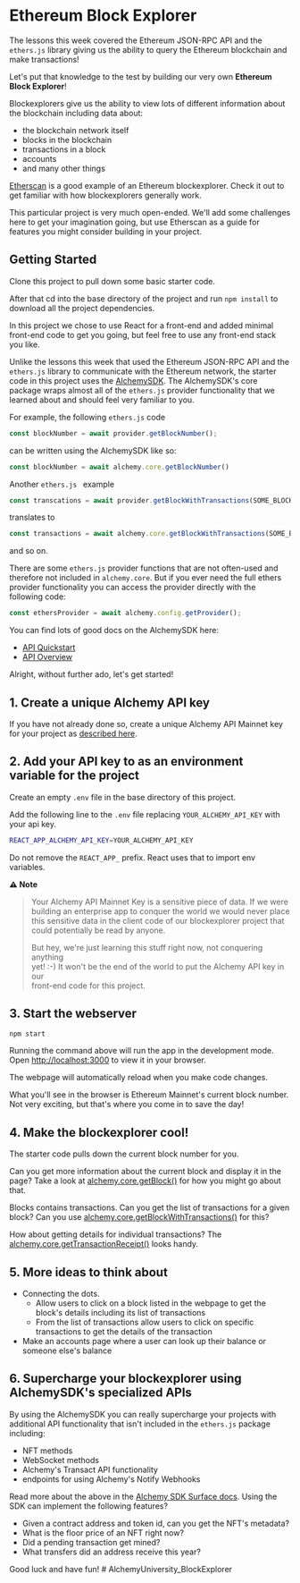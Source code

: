 # Ethereum Block Explorer

The lessons this week covered the Ethereum JSON-RPC API and the `ethers.js` library giving us the ability to query the Ethereum blockchain and make transactions!

Let's put that knowledge to the test by building our very own **Ethereum Block Explorer**!

Blockexplorers give us the ability to view lots of different information about the blockchain including data about:
  * the blockchain network itself
  * blocks in the blockchain
  * transactions in a block
  * accounts
  * and many other things
  
[Etherscan](https://etherscan.io/) is a good example of an Ethereum blockexplorer. Check it out to get familiar with how blockexplorers generally work.

This particular project is very much open-ended. We'll add some challenges here to get your imagination going, but use Etherscan as a guide for features you might consider building in your project.

## Getting Started

Clone this project to pull down some basic starter code.

After that cd into the base directory of the project and run `npm install` to download all the project dependencies.

In this project we chose to use React for a front-end and added minimal front-end code to get you going, but feel free to use any front-end stack you like.

Unlike the lessons this week that used the Ethereum JSON-RPC API and the `ethers.js` library to communicate with the Ethereum network, the starter code in this project uses the [AlchemySDK](https://docs.alchemy.com/reference/alchemy-sdk-quickstart?a=eth-bootcamp). The AlchemySDK's core package wraps almost all of the `ethers.js` provider functionality that we learned about and should feel very familiar to you. 

For example, the following `ethers.js` code
```js
const blockNumber = await provider.getBlockNumber();
```
can be written using the AlchemySDK like so:
```js
const blockNumber = await alchemy.core.getBlockNumber()
```
Another `ethers.js ` example
```js
const transcations = await provider.getBlockWithTransactions(SOME_BLOCK_NUMBER)
```
translates to
```js
const transactions = await alchemy.core.getBlockWithTransactions(SOME_BLOCK_NUMBER)
```
and so on.

There are some `ethers.js` provider functions that are not often-used and therefore not included in `alchemy.core`. But if you ever need the full ethers provider functionality you can access the provider directly with the following code:
```js
const ethersProvider = await alchemy.config.getProvider();
```

You can find lots of good docs on the AlchemySDK here:
  * [API Quickstart](https://docs.alchemy.com/reference/alchemy-sdk-quickstart?a=eth-bootcamp)
  * [API Overview](https://docs.alchemy.com/reference/api-overview?a=eth-bootcamp)

Alright, without further ado, let's get started!

## 1. Create a unique Alchemy API key

If you have not already done so, create a unique Alchemy API Mainnet key
for your project as [described here](https://docs.alchemy.com/reference/api-overview?a=eth-bootcamp).

## 2. Add your API key to as an environment variable for the project

Create an empty `.env` file in the base directory of this project.

Add the following line to the `.env` file replacing `YOUR_ALCHEMY_API_KEY` with your api key.

```sh
REACT_APP_ALCHEMY_API_KEY=YOUR_ALCHEMY_API_KEY
```

Do not remove the `REACT_APP_` prefix. React uses that to import env variables.

**⚠️ Note**

> Your Alchemy API Mainnet Key is a sensitive piece of data. If we were\
> building an enterprise app to conquer the world we would never place\
> this sensitive data in the client code of our blockexplorer project that\
> could potentially be read by anyone.
>
> But hey, we're just learning this stuff right now, not conquering anything\
> yet! :-) It won't be the end of the world to put the Alchemy API key in our\
> front-end code for this project.

## 3. Start the webserver

`npm start`

Running the command above will run the app in the development mode. Open [http://localhost:3000](http://localhost:3000) to view it in your browser.

The webpage will automatically reload when you make code changes.

What you'll see in the browser is Ethereum Mainnet's current block number. Not very exciting, but that's where you come in to save the day!

## 4. Make the blockexplorer cool!

The starter code pulls down the current block number for you.

Can you get more information about the current block and display it in the page?
Take a look at [alchemy.core.getBlock()](https://docs.alchemy.com/reference/sdk-getblock?a=eth-bootcamp) for how you might go about that.

Blocks contains transactions. Can you get the list of transactions for a given block? Can you use [alchemy.core.getBlockWithTransactions()](https://docs.alchemy.com/reference/sdk-getblockwithtransactions?a=eth-bootcamp) for this?

How about getting details for individual transactions? The [alchemy.core.getTransactionReceipt()](https://docs.alchemy.com/reference/sdk-gettransactionreceipt?a=eth-bootcamp) looks handy.

## 5. More ideas to think about

- Connecting the dots.
  - Allow users to click on a block listed in the webpage to get the block's details including its list of transactions
  - From the list of transactions allow users to click on specific transactions to get the details of the transaction
- Make an accounts page where a user can look up their balance or someone else's balance

## 6. Supercharge your blockexplorer using AlchemySDK's specialized APIs

By using the AlchemySDK you can really supercharge your projects with additional API functionality that isn't included in the `ethers.js` package including:
  * NFT methods
  * WebSocket methods
  * Alchemy's Transact API functionality
  * endpoints for using Alchemy's Notify Webhooks

Read more about the above in the [Alchemy SDK Surface docs](https://docs.alchemy.com/reference/alchemy-sdk-api-surface-overview?a=eth-bootcamp). Using the SDK can implement the following features?

- Given a contract address and token id, can you get the NFT's metadata?
- What is the floor price of an NFT right now?
- Did a pending transaction get mined?
- What transfers did an address receive this year?

Good luck and have fun!
#   A l c h e m y U n i v e r s i t y _ B l o c k E x p l o r e r  
 